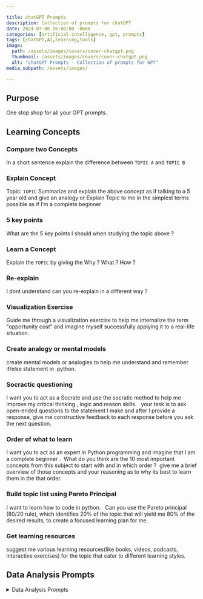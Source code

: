 ```yaml
---

title: chatGPT Prompts
description: Collection of prompts for chatGPT
date: 2024-07-08 16:00:00 -0600
categories: [artificial-intelligence, gpt, prompts]
tags: [chatGPT,AI,learning,tools]
image:
  path: /assets/images/covers/cover-chatgpt.png
  thumbnail: /assets/images/covers/cover-chatgpt.png
  alt: "chatGPT Prompts - Collection of prompts for GPT"
media_subpath: /assets/images/

---
```

## Purpose
One stop shop for all your GPT prompts.

## Learning Concepts

### Compare two Concepts
In a short sentence explain the difference between `TOPIC A` and `TOPIC B`
### Explain Concept
Topic: `TOPIC`
Summarize and explain the above concept as if talking to a 5 year old and give an analogy
or
Explain Topic to me in the simplest terms possible as if I’m a complete beginner
### 5 key points
What are the 5 key points I should when studying the topic above ?
### Learn a Concept 
Explain the `TOPIC` by giving the Why ? What ? How ? 
### Re-explain
I dont understand can you re-explain in a different way ?
### Visualization Exercise
Guide me through a visualization exercise to help me internalize the term "opportunity cost" and imagine myself successfully applying it to a real-life situation. 
### Create analogy or mental models
create mental models or analogies to help me understand and remember if/else statement in  python.  
### Socractic questioning
I want you to act as a Socrate and use the socratic method to help me improve my critical thinking , logic and reason skills.   your task is to ask open-ended questions to the statement I make and after I provide a response, give me constructive feedback to each response before you ask the next question. 
### Order of what to learn
I want you to act as an expert in Python programming and imagine that I am a complete beginner .  What do you think are the 10 most important concepts from this subject to start with and in which order ?  give me a brief overview of those concepts and your reasoning as to why its best to learn them in the that order.
### Build topic list using Pareto Principal
I want to learn how to code in python.   Can you use the Pareto principal (80/20 rule), which identifies 20% of the topic that will yield me 80% of the desired results, to create a focused learning plan for me.  
### Get learning resources
suggest me various learning resources(like books, videos, podcasts, interactive exercises) for the topic that cater to different learning styles.



## Data Analysis Prompts
  <details>
  <summary>Data Analysis Prompts</summary>
  <ul>
  <li>Can you <span style="color:#406CB4">load and preview the data?</span></li>
  <li>Can you <span style="color:#406CB4">describe the data?</span></li>
  <li>Can you <span style="color:#406CB4">explain this dataset in one paragraph?</span></li>
  <li>Can you <span style="color:#406CB4">explain this dataset in simple terms?</span></li>
  <li>Can you <span style="color:#406CB4">explain this dataset like I’m 5 years old?</span></li>
  <li>What’s the <span style="color:#406CB4">main takeaway from this dataset?</span></li>
  <li>What are the <span style="color:#406CB4">rows and columns in this dataset?</span></li>
  <li>What <span style="color:#406CB4">insights</span> do you see here? Give me a numbered list</li>
  <li>Can you <span style="color:#406CB4">create a graph</span> using this data?</li>
  <li>Can you <span style="color:#406CB4">create a chart</span> using this data?</li>
  <li>Can you <span style="color:#406CB4">create a heatmap</span> using this data?</li>
  <li>What are the <span style="color:#406CB4">trends</span> shown in this data?</li>
  <li>Can you <span style="color:#406CB4">list the top 10 key points</span>?</li>
  <li>Can you <span style="color:#406CB4">write me an article</span> based on this dataset?</li>
  <li>Can you write a <span style="color:#406CB4">one sentence recap</span> of this data?</li>
  <li>Can you <span style="color:#406CB4">clean</span> this dataset?</li>
  <li>Can you <span style="color:#406CB4">segment this data and create a table</span>?</li>
  <li>Can you <span style="color:#406CB4">create a presentation</span> based on this data?</li>
  <li>Can you <span style="color:#406CB4">create 10 visuals to represent different data points</span>?</li>
  <li>Can you <span style="color:#406CB4">create a visual word cloud</span>?</li>
  <li>Can you <span style="color:#406CB4">make the graphs more beautiful</span>?</li>
  <li><span style="color:#406CB4">Create a visual chart</span>, based on this data</li>
  <li>Show me the <span style="color:#406CB4">top trends in a visual format</span></li>
  <li>What is the <span style="color:#406CB4">key lesson</span> from this dataset?</li>
  </ul>
  </details>